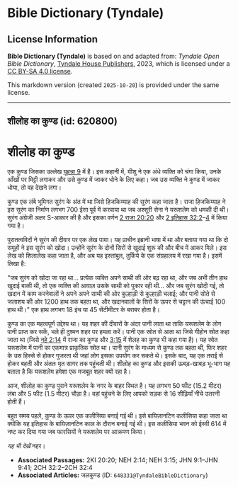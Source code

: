 # Bible Dictionary (Tyndale)

## License Information

**Bible Dictionary (Tyndale)** is based on and adapted from: _Tyndale Open Bible Dictionary_, [Tyndale House Publishers](https://tyndaleopenresources.com/), 2023, which is licensed under a [CC BY-SA 4.0 license](https://creativecommons.org/licenses/by-sa/4.0/legalcode.en).

This markdown version (created `2025-10-20`) is provided under the same license.



--------------------------------

## शीलोह का कुण्ड (id: 620800)

शीलोह का कुण्ड
==============

एक कुण्ड जिसका उल्लेख [यूहन्ना 9](https://ref.ly/John9:1-John9:41) में है। इस कहानी में, यीशु ने एक अंधे व्यक्ति को चंगा किया, उनके आँखों पर मिट्टी लगाकर और उसे कुण्ड में जाकर धोने के लिए कहा। जब उस व्यक्ति ने कुण्ड में जाकर धोया, तो वह देखने लगा।

कुण्ड एक लंबे भूमिगत सुरंग के अंत में था जिसे हिजकिय्याह की सुरंग कहा जाता है। राजा हिजकिय्याह ने इस सुरंग का निर्माण लगभग 700 ईसा पूर्व में करवाया था जब अश्शूरी सेना ने यरूशलेम को धमकी दी थी। सुरंग अंग्रेजी अक्षर S\-आकार की है और इसका वर्णन [2 राजा 20:20](https://ref.ly/2Kgs20:20) और [2 इतिहास 32:2](https://ref.ly/2Chr32:2-2Chr32:4)–[4](https://ref.ly/2Chr32:2-2Chr32:4) में किया गया है।

पुरातत्वविदों ने सुरंग की दीवार पर एक लेख पाया। यह प्राचीन इब्रानी भाषा में था और बताया गया था कि दो समूहों ने इस सुरंग को खोदा। उन्होंने सुरंग के दोनों सिरों से खुदाई शुरू की और बीच में आकर मिले। इस लेख को शिलालेख कहा जाता है, और अब यह इस्तांबुल, तुर्किये के एक संग्रहालय में रखा गया है। इसमें लिखा है:

"जब सुरंग को खोदा जा रहा था… प्रत्येक व्यक्ति अपने साथी की ओर बढ़ रहा था, और जब अभी तीन हाथ खुदाई बाकी थी, तो एक व्यक्ति की आवाज़ उसके साथी को पुकार रही थी… और जब सुरंग खोदी गई, तो खदान में काम करनेवालों ने अपने अपने साथी की ओर कुल्हाड़ी से कुल्हाड़ी चलाई; और पानी सोते से जलाशय की ओर 1200 हाथ तक बहता था, और खदानवालों के सिरों के ऊपर से चट्टान की ऊंचाई 100 हाथ थी।" एक हाथ लगभग 18 इंच या 45 सेंटीमीटर के बराबर होता है।

कुण्ड का एक महत्वपूर्ण उद्देश्य था। यह शहर की दीवारों के अंदर पानी लाता था ताकि यरूशलेम के लोग पानी प्राप्त कर सकें, भले ही दुश्मन शहर पर हमला करें। पानी एक स्रोत से आता था जिसे गीहोन स्रोत कहा जाता था (जिसे [नहे 2:14](https://ref.ly/Neh2:14) में राजा का कुण्ड और [3:15](https://ref.ly/Neh3:15) में शेलह का कुण्ड भी कहा गया है)। यह स्रोत यरूशलेम में पानी का एकमात्र प्राकृतिक स्रोत था। पानी सुरंग के माध्यम से कुण्ड तक बहता थी, फिर शहर के उस हिस्से से होकर गुजरता थी जहां लोग इसका उपयोग कर सकते थे। इसके बाद, यह एक तराई से होकर बहती और अंततः मृत सागर तक पहुंचती थी। शीलोह का कुण्ड और इसकी ऊबड़\-खाबड़ भू\-भाग यह बताता है कि यरूशलेम हमेशा एक मजबूत शहर क्यों रहा है।

आज, शीलोह का कुण्ड पुराने यरूशलेम के नगर के बाहर स्थित है। यह लगभग 50 फीट (15\.2 मीटर) लंबा और 5 फीट (1\.5 मीटर) चौड़ा है। वहां पहुंचने के लिए आपको सड़क से 16 सीढ़ियाँ नीचे उतरनी होती हैं।

बहुत समय पहले, कुण्ड के ऊपर एक कलीसिया बनाई गई थी। इसे बायिज़ानटिन कलीसिया कहा जाता था क्योंकि यह इतिहास के बायिज़ानटिन काल के दौरान बनाई गई थी। इस कलीसिया भवन को ईस्वी 614 में नष्ट कर दिया गया जब फारसियों ने यरूशलेम पर आक्रमण किया।

*यह भी देखें* नहर।

* **Associated Passages:** 2KI 20:20; NEH 2:14; NEH 3:15; JHN 9:1–JHN 9:41; 2CH 32:2–2CH 32:4
* **Associated Articles:** जलकुण्ड (ID: `648331@TyndaleBibleDictionary`)

